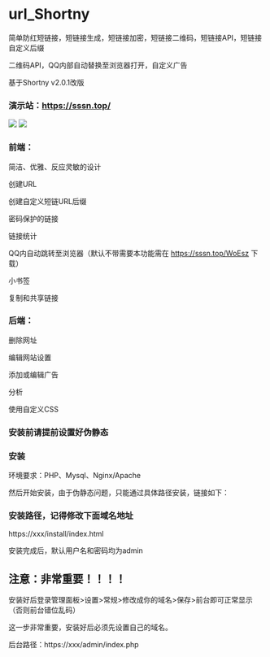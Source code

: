 # url_Shortny
简单防红短链接，短链接生成，短链接加密，短链接二维码，短链接API，短链接自定义后缀

二维码API，QQ内部自动替换至浏览器打开，自定义广告

基于Shortny v2.0.1改版

### 演示站：https://sssn.top/

<img src="https://github.com/urldl/url_Shortny/blob/master/img/QQ%E6%88%AA%E5%9B%BE20200708124602.png" border="0" />

<img src="https://github.com/urldl/url_Shortny/blob/master/img/QQ%E6%88%AA%E5%9B%BE20200708132548.png" border="0" />


### 前端：
简洁、优雅、反应灵敏的设计

创建URL

创建自定义短链URL后缀

密码保护的链接

链接统计

QQ内自动跳转至浏览器（默认不带需要本功能需在 https://sssn.top/WoEsz 下载）

小书签

复制和共享链接

### 后端：
删除网址

编辑网站设置

添加或编辑广告

分析

使用自定义CSS

### 安装前请提前设置好伪静态

### 安装
环境要求：PHP、Mysql、Nginx/Apache

然后开始安装，由于伪静态问题，只能通过具体路径安装，链接如下：

### 安装路径，记得修改下面域名地址

https://xxx/install/index.html

安装完成后，默认用户名和密码均为admin

## 注意：非常重要！！！！

安装好后登录管理面板>设置>常规>修改成你的域名>保存>前台即可正常显示（否则前台错位乱码）

这一步非常重要，安装好后必须先设置自己的域名。

后台路径：https://xxx/admin/index.php


